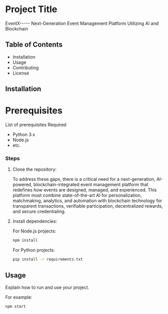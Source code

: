 
# Project Title
EventX----- Next-Generation Event Management Platform 
Utilizing AI and Blockchain

## Table of Contents

- Installation
- Usage
- Contributing
- License

## Installation

# Prerequisites

List of prerequisites Required
- Python 3.x
- Node.js
- etc.

### Steps

1. Clone the repository:

   To address these gaps, there is a critical need for a next-generation, AI-powered, 
blockchain-integrated event management platform that redefines how events are 
designed, managed, and experienced. This platform must combine state-of-the-art AI for 
personalization, matchmaking, analytics, and automation with blockchain technology for 
transparent transactions, verifiable participation, decentralized rewards, and secure 
credentialing.

2. Install dependencies:

    For Node.js projects:
    ```bash
    npm install
    ```

    For Python projects:
    ```bash
    pip install -r requirements.txt
    ```

## Usage

Explain how to run and use your project.

For example:

```bash
npm start
